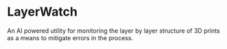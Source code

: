 
# LayerWatch

An AI powered utility for monitoring the layer by layer structure of 3D prints as a means to mitigate errors in the process.

